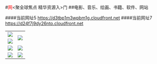 #<font color=red>网</font><聚全球焦点 精华资源入>门
##电影、音乐、绘画、书籍、软件、网站

####当前网址5 https://d3tbp1m3wpbm1g.cloudfront.net
####当前网址7 https://d24f7j9dy26nto.cloudfront.net

<table>
  <tr>
    <td><a href="https://d3tbp1m3wpbm1g.cloudfront.net/ogUP.aspx?name=ZYZG.mp4" target="_blank"><img src="https://d3tbp1m3wpbm1g.cloudfront.net/Up/ZYZG.jpg" /></a></td>
    <td rowspan=2><a href="https://d3tbp1m3wpbm1g.cloudfront.net/ogUP.aspx?name=WJ.mp4" target="_blank"><img src="https://d3tbp1m3wpbm1g.cloudfront.net/Up/WJ0.jpg" /></a></td>
  </tr>
  <tr>
    <td><a href="https://d3tbp1m3wpbm1g.cloudfront.net/ogUP.aspx?name=RTZQ.mp4" target="_blank"><img src="https://d3tbp1m3wpbm1g.cloudfront.net/Up/RTZQ.jpg" /></a></td>
  </tr>
  <tr>
    <td><a href="https://d3tbp1m3wpbm1g.cloudfront.net/ogUP.aspx?name=BYWXY.mp4" target="_blank"><img src="https://d3tbp1m3wpbm1g.cloudfront.net/Up/BYWXY.jpg" /></a></td>
    <td><a href="https://d3tbp1m3wpbm1g.cloudfront.net/ogUP.aspx?name=LRWS6B.mp4&count=10" target="_blank"><img src="https://d3tbp1m3wpbm1g.cloudfront.net/Up/LRWS6B.jpg" /></a></td>
  </tr>
  <tr>
    <td><a href="https://d3tbp1m3wpbm1g.cloudfront.net/ogUP.aspx?name=FZYX.mp4" target="_blank"><img src="https://d3tbp1m3wpbm1g.cloudfront.net/Up/FZYX.jpg" /></a></td>
    <td><a href="https://d3tbp1m3wpbm1g.cloudfront.net/ogUP.aspx?name=DKC.mp4&count=10" target="_blank"><img src="https://d3tbp1m3wpbm1g.cloudfront.net/Up/DKC.jpg" /></a></td>
  </tr>
</table>
